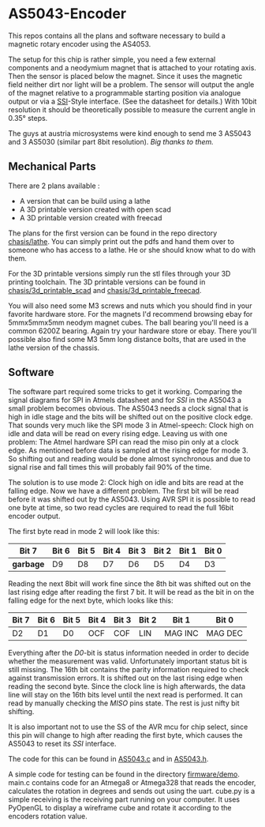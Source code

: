 AS5043-Encoder
==============

This repos contains all the plans and software necessary to build a magnetic rotary encoder using the AS4053.

The setup for this chip is rather simple,
you need a few external components and a neodymium magnet that is attached to your rotating axis.
Then the sensor is placed below the magnet.
Since it uses the magnetic field neither dirt nor light will be a problem.
The sensor will output the angle of the magnet relative to a programmable starting position via analogue output
or via a [SSI](https://en.wikipedia.org/wiki/Synchronous_Serial_Interface)-Style interface.
(See the datasheet for details.)
With 10bit resolution it should be theoretically possible to measure the current angle in 0.35° steps.

The guys at austria microsystems were kind enough to send me 3 AS5043 and 3 AS5030 (similar part 8bit resolution).
*Big thanks to them.*


Mechanical Parts
----------------
There are 2 plans available :

* A version that can be build using a lathe
* A 3D printable version created with open scad
* A 3D printable version created with freecad

The plans for the first version can be found in the repo directory [chasis/lathe](chasis/lathe).
You can simply print out the pdfs and hand them over to someone who has access to a lathe.
He or she should know what to do with them.

For the 3D printable versions simply run the stl files through your 3D printing toolchain.
The 3D printable versions can be found in [chasis/3d_printable_scad](chasis/3d_printable_scad)
and [chasis/3d_printable_freecad](chasis/3d_printable_freecad).

You will also need some M3 screws and nuts which you should find in your favorite hardware store.
For the magnets I'd recommend browsing ebay for 5mmx5mmx5mm neodym magnet cubes.
The ball bearing you'll need is a common 6200Z bearing.
Again try your hardware store or ebay.
There you'll possible also find some M3 5mm long distance bolts, that are used in the lathe version of the chassis.


Software
--------
The software part required some tricks to get it working.
Comparing the signal diagrams for SPI in Atmels datasheet and for *SSI* in the AS5043 a small problem becomes obvious.
The AS5043 needs a clock signal that is high in idle stage and the bits will be shifted out on the positive clock edge.
That sounds very much like the SPI mode 3 in Atmel-speech: Clock high on idle and data will be read on every rising edge.
Leaving us with one problem: The Atmel hardware SPI can read the miso pin only at a clock edge.
As mentioned before data is sampled at the rising edge for mode 3.
So shifting out and reading would be done almost synchronous and due to signal rise and fall times this will probably fail 90% of the time.

The solution is to use mode 2: Clock high on idle and bits are read at the falling edge.
Now we have a different problem.
The first bit will be read before it was shifted out by the AS5043.
Using AVR SPI it is possible to read one byte at time, so two read cycles are required to read the full 16bit encoder output.

The first byte read in mode 2 will look like this:

| Bit 7       | Bit 6 | Bit 5 | Bit 4  | Bit 3 | Bit 2 | Bit 1 | Bit 0 |
|-------------|-------|-------|--------|-------|-------|-------|-------|
| **garbage** | D9    | D8    | D7     | D6    | D5    | D4    | D3    |

Reading the next 8bit will work fine since the 8th bit was shifted out on the last rising edge after reading the first 7 bit.
It will be read as the bit in on the falling edge for the next byte,
which looks like this:

| Bit 7 | Bit 6 | Bit 5 | Bit 4  | Bit 3 | Bit 2 | Bit 1   | Bit 0   |
|-------|-------|-------|--------|-------|-------|---------|---------|
| D2    | D1    | D0    | OCF    | COF   | LIN   | MAG INC | MAG DEC |

Everything after the *D0*-bit is status information needed in order to decide whether the measurement was valid.
Unfortunately important status bit is still missing.
The 16th bit contains the parity information required to check against transmission errors.
It is shifted out on the last rising edge when reading the second byte. Since the clock line is high afterwards,
the data line will stay on the 16th bits level until the next read is performed.
It can read by manually checking the *MISO* pins state.
The rest is just nifty bit shifting.

It is also important not to use the SS of the AVR mcu for chip select,
since this pin will change to high after reading the first byte, which causes the AS5043 to reset its *SSI* interface.

The code for this can be found in [AS5043.c](firmware/lib/AS5043.c) and in [AS5043.h](firmware/lib/include/AS5043.h).

A simple code for testing can be found in the directory [firmware/demo](firmware/demo).
main.c contains code for an Atmega8 or Atmega328 that reads the encoder, calculates the rotation in degrees and sends out using the uart.
cube.py is a simple receiving is the receiving part running on your computer.
It uses PyOpenGL to display a wireframe cube and rotate it according to the encoders rotation value.
